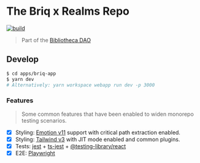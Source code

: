 # The Briq x Realms Repo

<p align="left">
  <a aria-label="Build" href="https://github.com/BibliothecaForAdventurers/realms-react/actions?query=workflow%3ACI">
    <img alt="build" src="https://img.shields.io/github/workflow/status/BibliothecaForAdventurers/realms-react/CI-atlas-app/main?label=CI&logo=github&style=flat-quare&labelColor=000000" />
  </a>
</p>

> Part of the [Bibliotheca DAO](https://github.com/BibliothecaForAdventurers)

## Develop

```bash
$ cd apps/briq-app
$ yarn dev
# Alternatively: yarn workspace webapp run dev -p 3000
```

### Features

> Some common features that have been enabled to widen monorepo testing scenarios.

- [x] Styling: [Emotion v11](https://emotion.sh/) support with critical path extraction enabled.
- [x] Styling: [Tailwind v3](https://tailwindcss.com/) with JIT mode enabled and common plugins.
- [x] Tests: [jest](https://jestjs.io/) + [ts-jest](https://github.com/kulshekhar/ts-jest) + [@testing-library/react](https://testing-library.com/)
- [x] E2E: [Playwright](https://playwright.dev/)
